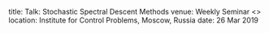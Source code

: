 title: Talk: Stochastic Spectral Descent Methods
venue: Weekly Seminar <<Automatic control and Optimization Theory>>
location: Institute for Control Problems, Moscow, Russia
date: 26 Mar 2019